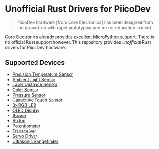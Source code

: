 # Unofficial Rust Drivers for PiicoDev

> PiicoDev hardware [from Core Electronics] has been designed from the ground-up with rapid prototyping and maker education in mind.

[Core Electronics](https://core-electronics.com.au) already provides [excellent MicroPython support](https://github.com/CoreElectronics).  There is no official Rust support however.  This repository provides _unofficial_ Rust drivers for PiicoDev hardware.

## Supported Devices

- [Precision Temperature Sensor](./p1/)
- [Ambient Light Sensor](./p3/)
- [Laser Distance Sensor](./p7/)
- [Color Sensor](./p10/)
- [Pressure Sensor](./p11/)
- [Capacitive Touch Sensor](./p12/)
- [3x RGB LED](./p13/)
- [OLED Display](./p14/)
- [Buzzer](./p18/)
- [Button](./p21/)
- [Potentiometer](./p22/)
- [Transceiver](./p27/)
- [Servo Driver](./p29/)
- [Ultrasonic Rangefinder](./p30/)
